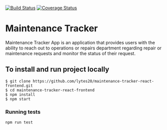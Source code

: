 [![Build Status](https://travis-ci.org/lytes20/maintenance-tracker-react-frontend.svg?branch=develop)](https://travis-ci.org/lytes20/maintenance-tracker-react-frontend)
[![Coverage Status](https://coveralls.io/repos/github/lytes20/maintenance-tracker-react-frontend/badge.svg?branch=develop)](https://coveralls.io/github/lytes20/maintenance-tracker-react-frontend?branch=develop)

Maintenance Tracker
=======

Maintenance Tracker App is an application that provides users with the ability to reach out to operations or repairs department regarding repair or maintenance requests and monitor the status of their request.

## To install and run project locally

    $ git clone https://github.com/lytes20/maintenance-tracker-react-frontend.git
    $ cd maintenance-tracker-react-frontend
    $ npm install
    $ npm start

### Running tests

`npm run test`
